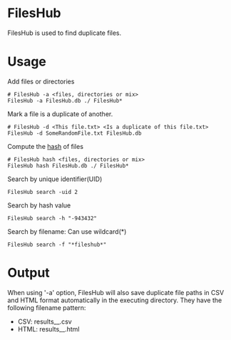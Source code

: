 FilesHub
========

FilesHub is used to find duplicate files.

Usage
======

Add files or directories
```
# FilesHub -a <files, directories or mix>
FilesHub -a FilesHub.db ./ FilesHub*
```

Mark a file is a duplicate of another.
```
# FilesHub -d <This file.txt> <Is a duplicate of this file.txt>
FilesHub -d SomeRandomFile.txt FilesHub.db
```

Compute the [hash](https://code.google.com/p/xxhash/) of files
```
# FilesHub hash <files, directories or mix>
FilesHub hash FilesHub.db ./ FilesHub*
```

Search by unique identifier(UID)
```
FilesHub search -uid 2
```

Search by hash value
```
FilesHub search -h "-943432"
```

Search by filename: Can use wildcard(*)
```
FilesHub search -f "*fileshub*"
```

Output
======
When using '-a' option, FilesHub will also save duplicate file paths in CSV and HTML format automatically in the executing directory. They have the following filename pattern:
* CSV: results_<directories>_<timestamp>.csv
* HTML: results_<directories>_<timestamp>.html
